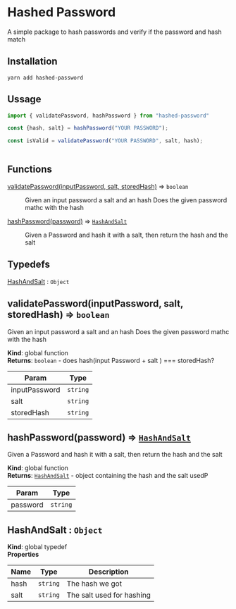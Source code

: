 # Hashed Password

A simple package to hash passwords and verify if the password and hash match

## Installation
```
yarn add hashed-password
```

## Ussage
```javascript 
import { validatePassword, hashPassword } from "hashed-password"

const {hash, salt} = hashPassword("YOUR PASSWORD");

const isValid = validatePassword("YOUR PASSWORD", salt, hash); 
 
``` 
 
## Functions

<dl>
<dt><a href="#validatePassword">validatePassword(inputPassword, salt, storedHash)</a> ⇒ <code>boolean</code></dt>
<dd><p>Given an input password a salt and an hash
Does the given password mathc with the hash</p>
</dd>
<dt><a href="#hashPassword">hashPassword(password)</a> ⇒ <code><a href="#HashAndSalt">HashAndSalt</a></code></dt>
<dd><p>Given a Password and hash it with a salt, then return the hash and the salt</p>
</dd>
</dl>

## Typedefs

<dl>
<dt><a href="#HashAndSalt">HashAndSalt</a> : <code>Object</code></dt>
<dd></dd>
</dl>

<a name="validatePassword"></a>

## validatePassword(inputPassword, salt, storedHash) ⇒ <code>boolean</code>
Given an input password a salt and an hash
Does the given password mathc with the hash

**Kind**: global function  
**Returns**: <code>boolean</code> - does hash(input Password + salt ) === storedHash?  

| Param | Type |
| --- | --- |
| inputPassword | <code>string</code> | 
| salt | <code>string</code> | 
| storedHash | <code>string</code> | 

<a name="hashPassword"></a>

## hashPassword(password) ⇒ [<code>HashAndSalt</code>](#HashAndSalt)
Given a Password and hash it with a salt, then return the hash and the salt

**Kind**: global function  
**Returns**: [<code>HashAndSalt</code>](#HashAndSalt) - object containing the hash and the salt usedP  

| Param | Type |
| --- | --- |
| password | <code>string</code> | 

<a name="HashAndSalt"></a>

## HashAndSalt : <code>Object</code>
**Kind**: global typedef  
**Properties**

| Name | Type | Description |
| --- | --- | --- |
| hash | <code>string</code> | The hash we got |
| salt | <code>string</code> | The salt used for hashing |